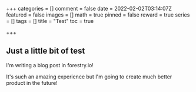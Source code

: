 +++
categories = []
comment = false
date = 2022-02-02T03:14:07Z
featured = false
images = []
math = true
pinned = false
reward = true
series = []
tags = []
title = "Test"
toc = true

+++
## Just a little bit of test

I'm writing a blog post in forestry.io!

It's such an amazing experience but I'm going to create much better product in the future!